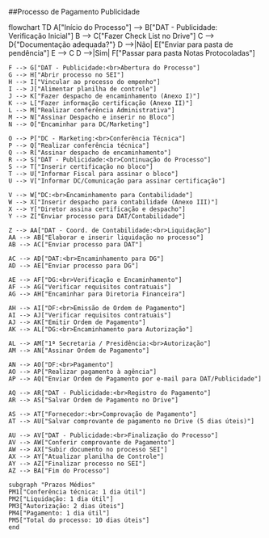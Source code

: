 ##Processo de Pagamento Publicidade

flowchart TD
    A["Início do Processo"] --> B["DAT - Publicidade:<br>Verificação Inicial"]
    B --> C["Fazer Check List no Drive"]
    C --> D{"Documentação adequada?"}
    D -->|Não| E["Enviar para pasta de pendência"]
    E --> C
    D -->|Sim| F["Passar para pasta Notas Protocoladas"]
    
    F --> G["DAT - Publicidade:<br>Abertura do Processo"]
    G --> H["Abrir processo no SEI"]
    H --> I["Vincular ao processo do empenho"]
    I --> J["Alimentar planilha de controle"]
    J --> K["Fazer despacho de encaminhamento (Anexo I)"]
    K --> L["Fazer informação certificação (Anexo II)"]
    L --> M["Realizar conferência Administrativa"]
    M --> N["Assinar Despacho e inserir no Bloco"]
    N --> O["Encaminhar para DC/Marketing"]
    
    O --> P["DC - Marketing:<br>Conferência Técnica"]
    P --> Q["Realizar conferência técnica"]
    Q --> R["Assinar despacho de encaminhamento"]
    R --> S["DAT - Publicidade:<br>Continuação do Processo"]
    S --> T["Inserir certificação no bloco"]
    T --> U["Informar Fiscal para assinar o bloco"]
    U --> V["Informar DC/Comunicação para assinar certificação"]
    
    V --> W["DC:<br>Encaminhamento para Contabilidade"]
    W --> X["Inserir despacho para contabilidade (Anexo III)"]
    X --> Y["Diretor assina certificação e despacho"]
    Y --> Z["Enviar processo para DAT/Contabilidade"]
    
    Z --> AA["DAT - Coord. de Contabilidade:<br>Liquidação"]
    AA --> AB["Elaborar e inserir liquidação no processo"]
    AB --> AC["Enviar processo para DAT"]
    
    AC --> AD["DAT:<br>Encaminhamento para DG"]
    AD --> AE["Enviar processo para DG"]
    
    AE --> AF["DG:<br>Verificação e Encaminhamento"]
    AF --> AG["Verificar requisitos contratuais"]
    AG --> AH["Encaminhar para Diretoria Financeira"]
    
    AH --> AI["DF:<br>Emissão de Ordem de Pagamento"]
    AI --> AJ["Verificar requisitos contratuais"]
    AJ --> AK["Emitir Ordem de Pagamento"]
    AK --> AL["DG:<br>Encaminhamento para Autorização"]
    
    AL --> AM["1ª Secretaria / Presidência:<br>Autorização"]
    AM --> AN["Assinar Ordem de Pagamento"]
    
    AN --> AO["DF:<br>Pagamento"]
    AO --> AP["Realizar pagamento à agência"]
    AP --> AQ["Enviar Ordem de Pagamento por e-mail para DAT/Publicidade"]
    
    AQ --> AR["DAT - Publicidade:<br>Registro do Pagamento"]
    AR --> AS["Salvar Ordem de Pagamento no Drive"]
    
    AS --> AT["Fornecedor:<br>Comprovação de Pagamento"]
    AT --> AU["Salvar comprovante de pagamento no Drive (5 dias úteis)"]
    
    AU --> AV["DAT - Publicidade:<br>Finalização do Processo"]
    AV --> AW["Conferir comprovante de Pagamento"]
    AW --> AX["Subir documento no processo SEI"]
    AX --> AY["Atualizar planilha de Controle"]
    AY --> AZ["Finalizar processo no SEI"]
    AZ --> BA["Fim do Processo"]
    
    subgraph "Prazos Médios"
    PM1["Conferência técnica: 1 dia útil"]
    PM2["Liquidação: 1 dia útil"]
    PM3["Autorização: 2 dias úteis"]
    PM4["Pagamento: 1 dia útil"]
    PM5["Total do processo: 10 dias úteis"]
    end
